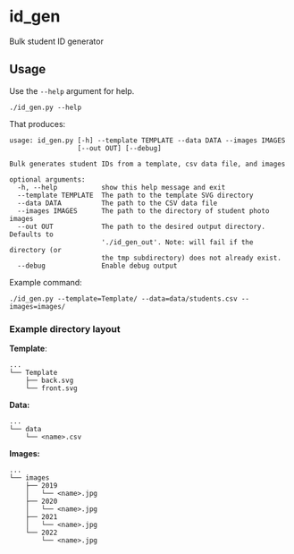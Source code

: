 # id_gen

Bulk student ID generator

## Usage

Use the `--help` argument for help.
```
./id_gen.py --help
```

That produces:
```
usage: id_gen.py [-h] --template TEMPLATE --data DATA --images IMAGES
                 [--out OUT] [--debug]

Bulk generates student IDs from a template, csv data file, and images

optional arguments:
  -h, --help           show this help message and exit
  --template TEMPLATE  The path to the template SVG directory
  --data DATA          The path to the CSV data file
  --images IMAGES      The path to the directory of student photo images
  --out OUT            The path to the desired output directory. Defaults to
                       './id_gen_out'. Note: will fail if the directory (or
                       the tmp subdirectory) does not already exist.
  --debug              Enable debug output
```

Example command:
```
./id_gen.py --template=Template/ --data=data/students.csv --images=images/
```

### Example directory layout

**Template**:
```
...
└── Template
    ├── back.svg
    └── front.svg
```

**Data:**
```
...
└── data
    └── <name>.csv
```

**Images:**
```
...
└── images
    ├── 2019
    │   └── <name>.jpg
    ├── 2020
    │   └── <name>.jpg
    ├── 2021
    │   └── <name>.jpg
    └── 2022
        └── <name>.jpg
```
